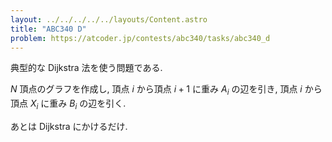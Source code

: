 ```yaml
---
layout: ../../../../../layouts/Content.astro
title: "ABC340 D"
problem: https://atcoder.jp/contests/abc340/tasks/abc340_d
---
```

典型的な Dijkstra 法を使う問題である.

$N$ 頂点のグラフを作成し, 頂点 $i$ から頂点 $i+1$ に重み $A_i$ の辺を引き, 頂点 $i$ から頂点 $X_i$ に重み $B_i$ の辺を引く.

あとは Dijkstra にかけるだけ.
